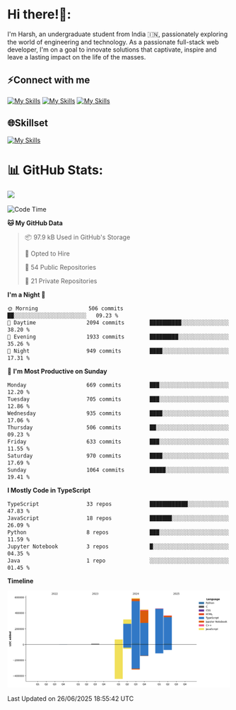 
# Hi there!👋:
<p> I'm Harsh, an undergraduate student from India 🇮🇳, passionately exploring the world of engineering and technology. As a passionate full-stack web developer, I'm on a goal to innovate solutions that captivate, inspire and leave a lasting impact on the life of the masses. </p>

## ⚡Connect with me

[![My Skills](https://skillicons.dev/icons?i=gmail)](mailto:harshpandey.tech@gmail.com) [![My Skills](https://skillicons.dev/icons?i=linkedin)](https://linkedin.com/in/harsh3dev) [![My Skills](https://skillicons.dev/icons?i=twitter)](https://x.com/harshxai)

## 🌐Skillset
[![My Skills](https://skillicons.dev/icons?i=js,ts,react,nextjs,nodejs,tailwind,mongo,express,postgres,prisma,html,css,docker,aws,cpp,git,vscode,figma)](https://skillicons.dev)


# 📊 GitHub Stats:
![](https://komarev.com/ghpvc/?username=harsh3dev)

<!--START_SECTION:waka-->
![Code Time](http://img.shields.io/badge/Code%20Time-217%20hrs%2031%20mins-blue)

**🐱 My GitHub Data** 

> 📦 97.9 kB Used in GitHub's Storage 
 > 
> 💼 Opted to Hire
 > 
> 📜 54 Public Repositories 
 > 
> 🔑 21 Private Repositories 
 > 
**I'm a Night 🦉** 

```text
🌞 Morning                506 commits         ██░░░░░░░░░░░░░░░░░░░░░░░   09.23 % 
🌆 Daytime                2094 commits        ██████████░░░░░░░░░░░░░░░   38.20 % 
🌃 Evening                1933 commits        █████████░░░░░░░░░░░░░░░░   35.26 % 
🌙 Night                  949 commits         ████░░░░░░░░░░░░░░░░░░░░░   17.31 % 
```
📅 **I'm Most Productive on Sunday** 

```text
Monday                   669 commits         ███░░░░░░░░░░░░░░░░░░░░░░   12.20 % 
Tuesday                  705 commits         ███░░░░░░░░░░░░░░░░░░░░░░   12.86 % 
Wednesday                935 commits         ████░░░░░░░░░░░░░░░░░░░░░   17.06 % 
Thursday                 506 commits         ██░░░░░░░░░░░░░░░░░░░░░░░   09.23 % 
Friday                   633 commits         ███░░░░░░░░░░░░░░░░░░░░░░   11.55 % 
Saturday                 970 commits         ████░░░░░░░░░░░░░░░░░░░░░   17.69 % 
Sunday                   1064 commits        █████░░░░░░░░░░░░░░░░░░░░   19.41 % 
```


**I Mostly Code in TypeScript** 

```text
TypeScript               33 repos            ████████████░░░░░░░░░░░░░   47.83 % 
JavaScript               18 repos            ███████░░░░░░░░░░░░░░░░░░   26.09 % 
Python                   8 repos             ███░░░░░░░░░░░░░░░░░░░░░░   11.59 % 
Jupyter Notebook         3 repos             █░░░░░░░░░░░░░░░░░░░░░░░░   04.35 % 
Java                     1 repo              ░░░░░░░░░░░░░░░░░░░░░░░░░   01.45 % 
```



**Timeline**

![Lines of Code chart](https://raw.githubusercontent.com/harsh3dev/harsh3dev/main/assets/bar_graph.png)


 Last Updated on 26/06/2025 18:55:42 UTC
<!--END_SECTION:waka-->


